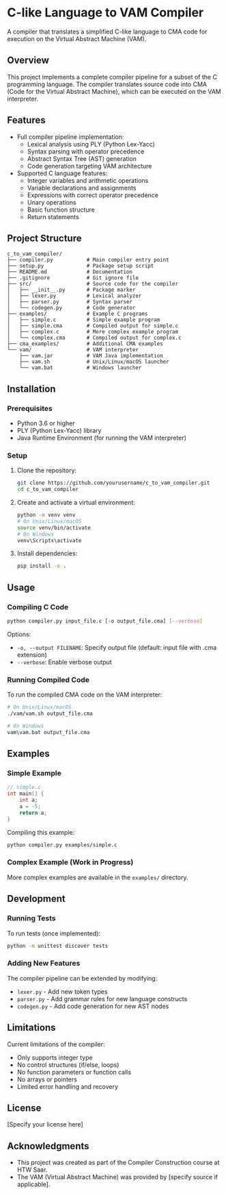 # C-like Language to VAM Compiler

A compiler that translates a simplified C-like language to CMA code for execution on the Virtual Abstract Machine (VAM).

## Overview

This project implements a complete compiler pipeline for a subset of the C programming language. The compiler translates source code into CMA (Code for the Virtual Abstract Machine), which can be executed on the VAM interpreter.

## Features

- Full compiler pipeline implementation:
  - Lexical analysis using PLY (Python Lex-Yacc)
  - Syntax parsing with operator precedence
  - Abstract Syntax Tree (AST) generation
  - Code generation targeting VAM architecture
- Supported C language features:
  - Integer variables and arithmetic operations
  - Variable declarations and assignments
  - Expressions with correct operator precedence
  - Unary operations
  - Basic function structure
  - Return statements

## Project Structure

```
c_to_vam_compiler/
├── compiler.py           # Main compiler entry point
├── setup.py              # Package setup script
├── README.md             # Documentation
├── .gitignore            # Git ignore file
├── src/                  # Source code for the compiler
│   ├── __init__.py       # Package marker
│   ├── lexer.py          # Lexical analyzer
│   ├── parser.py         # Syntax parser
│   └── codegen.py        # Code generator
├── examples/             # Example C programs
│   ├── simple.c          # Simple example program
│   ├── simple.cma        # Compiled output for simple.c
│   ├── complex.c         # More complex example program
│   └── complex.cma       # Compiled output for complex.c
├── cma_examples/         # Additional CMA examples
└── vam/                  # VAM interpreter
    ├── vam.jar           # VAM Java implementation
    ├── vam.sh            # Unix/Linux/macOS launcher
    └── vam.bat           # Windows launcher
```

## Installation

### Prerequisites

- Python 3.6 or higher
- PLY (Python Lex-Yacc) library
- Java Runtime Environment (for running the VAM interpreter)

### Setup

1. Clone the repository:
   ```bash
   git clone https://github.com/yourusername/c_to_vam_compiler.git
   cd c_to_vam_compiler
   ```

2. Create and activate a virtual environment:
   ```bash
   python -m venv venv
   # On Unix/Linux/macOS
   source venv/bin/activate
   # On Windows
   venv\Scripts\activate
   ```

3. Install dependencies:
   ```bash
   pip install -e .
   ```

## Usage

### Compiling C Code

```bash
python compiler.py input_file.c [-o output_file.cma] [--verbose]
```

Options:
- `-o, --output FILENAME`: Specify output file (default: input file with .cma extension)
- `--verbose`: Enable verbose output

### Running Compiled Code

To run the compiled CMA code on the VAM interpreter:

```bash
# On Unix/Linux/macOS
./vam/vam.sh output_file.cma

# On Windows
vam\vam.bat output_file.cma
```

## Examples

### Simple Example

```c
// simple.c
int main() {
    int a;
    a = -5;
    return a;
}
```

Compiling this example:
```bash
python compiler.py examples/simple.c
```

### Complex Example (Work in Progress)

More complex examples are available in the `examples/` directory.

## Development

### Running Tests

To run tests (once implemented):
```bash
python -m unittest discover tests
```

### Adding New Features

The compiler pipeline can be extended by modifying:
- `lexer.py` - Add new token types
- `parser.py` - Add grammar rules for new language constructs
- `codegen.py` - Add code generation for new AST nodes

## Limitations

Current limitations of the compiler:
- Only supports integer type
- No control structures (if/else, loops)
- No function parameters or function calls
- No arrays or pointers
- Limited error handling and recovery

## License

[Specify your license here]

## Acknowledgments

- This project was created as part of the Compiler Construction course at HTW Saar.
- The VAM (Virtual Abstract Machine) was provided by [specify source if applicable].